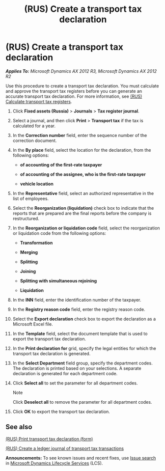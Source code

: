 ﻿---
title: (RUS) Create a transport tax declaration
TOCTitle: (RUS) Create a transport tax declaration
ms:assetid: d57c2f41-966e-4c76-98dc-6e1445e9e010
ms:mtpsurl: https://technet.microsoft.com/en-us/library/JJ711647(v=AX.60)
ms:contentKeyID: 49387971
ms.date: 04/18/2014
mtps_version: v=AX.60
f1_keywords:
- declaration
- Russia
- transport tax
---

# (RUS) Create a transport tax declaration 


_**Applies To:** Microsoft Dynamics AX 2012 R3, Microsoft Dynamics AX 2012 R2_

Use this procedure to create a transport tax declaration. You must calculate and approve the transport tax registers before you can generate an accurate transport tax declaration. For more information, see [(RUS) Calculate transport tax registers](rus-calculate-transport-tax-registers.md).

1.  Click **Fixed assets (Russia)** \> **Journals** \> **Tax register journal**.

2.  Select a journal, and then click **Print** \> **Transport tax** if the tax is calculated for a year.

3.  In the **Correction number** field, enter the sequence number of the correction document.

4.  In the **By place** field, select the location for the declaration, from the following options:
    
      - **of accounting of the first-rate taxpayer**
    
      - **of accounting of the assignee, who is the first-rate taxpayer**
    
      - **vehicle location**

5.  In the **Representative** field, select an authorized representative in the list of employees.

6.  Select the **Reorganization (liquidation)** check box to indicate that the reports that are prepared are the final reports before the company is restructured.

7.  In the **Reorganization or liquidation code** field, select the reorganization or liquidation code from the following options:
    
      - **Transformation**
    
      - **Merging**
    
      - **Splitting**
    
      - **Joining**
    
      - **Splitting with simultaneous rejoining**
    
      - **Liquidation**

8.  In the **INN** field, enter the identification number of the taxpayer.

9.  In the **Registry reason code** field, enter the registry reason code.

10. Select the **Export declaration** check box to export the declaration as a Microsoft Excel file.

11. In the **Template** field, select the document template that is used to export the transport tax declaration.

12. In the **Print declaration for** grid, specify the legal entities for which the transport tax declaration is generated.

13. In the **Select Department** field group, specify the department codes. The declaration is printed based on your selections. A separate declaration is generated for each department code.

14. Click **Select all** to set the parameter for all department codes.
    

    > [!NOTE]
    > <P>Click <STRONG>Deselect all</STRONG> to remove the parameter for all department codes.</P>



15. Click **OK** to export the transport tax declaration.

## See also

[(RUS) Print transport tax declaration (form)](https://technet.microsoft.com/en-us/library/jj711516\(v=ax.60\))

[(RUS) Create a ledger journal of transport tax transactions](rus-create-a-ledger-journal-of-transport-tax-transactions.md)

  
**Announcements:** To see known issues and recent fixes, use [Issue search](http://go.microsoft.com/fwlink/?linkid=389258) in [Microsoft Dynamics Lifecycle Services](http://go.microsoft.com/fwlink/?linkid=306505) (LCS).

